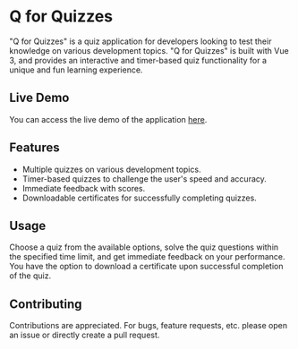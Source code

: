 # Q for Quizzes

"Q for Quizzes" is a quiz application for developers looking to test their knowledge on various development topics. "Q for Quizzes" is built with Vue 3, and provides an interactive and timer-based quiz functionality for a unique and fun learning experience.

## Live Demo

You can access the live demo of the application [here](https://vuejs-quiz-khaki.vercel.app/).

## Features

- Multiple quizzes on various development topics.
- Timer-based quizzes to challenge the user's speed and accuracy.
- Immediate feedback with scores.
- Downloadable certificates for successfully completing quizzes.

## Usage

Choose a quiz from the available options, solve the quiz questions within the specified time limit, and get immediate feedback on your performance. You have the option to download a certificate upon successful completion of the quiz.

## Contributing

Contributions are appreciated. For bugs, feature requests, etc. please open an issue or directly create a pull request.
